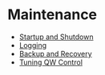 # Maintenance

- [Startup and Shutdown](startup.md)
- [Logging](logs.md)
- [Backup and Recovery](backup.md)
- [Tuning QW Control](tuning-qwcontrol.md)
